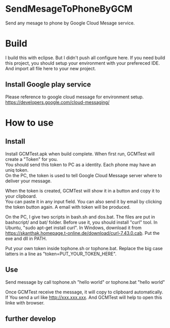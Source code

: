 # SendMesageToPhoneByGCM
Send any mesage to phone by Google Cloud Mesage service. 

# Build
I build this with eclipse.  But I didn't push all configure here.  If you need build this project, you should setup your environment with your prefereced IDE.  And import all file here to your new project.


## Install Google play service
Please reference to google cloud message for environment setup.
https://developers.google.com/cloud-messaging/

# How to use
## Install
Install GCMTest.apk when build complete.  When first run, GCMTest will create a "Token" for you.  
You should send this token to PC as a identity.  Each phone may have an uniq token.  
On the PC, the token is used to tell Google Cloud Message server where to deliver your message.

When the token is created, GCMTest will show it in a button and copy it to your clipboard.  
You can paste it in any input field.  You can also send it by email by clicking the token button
again.  A email with token will be produced.

On the PC, I give two scripts in bash.sh and dos.bat. The files are put in bashscript/ and bat/ folder.
Before use it, you should install "curl" tool.  In Ubuntu, "sudo apt-get install curl".  In Windows, 
download it from https://skanthak.homepage.t-online.de/download/curl-7.43.0.cab.   Put the exe and dll in PATH.

Put your own token inside tophone.sh or tophone.bat.  Replace the big case latters in a line as "token=PUT_YOUR_TOKEN_HERE".

## Use

Send message by call
  tophone.sh "hello world"
or
  tophone.bat "hello world"

Once GCMTest receive the message, it will copy to clipboard automatically.  
If You send a url like http://xxx.xxx.xxx.  And GCMTest will help to open this linke with browser.

## further develop
